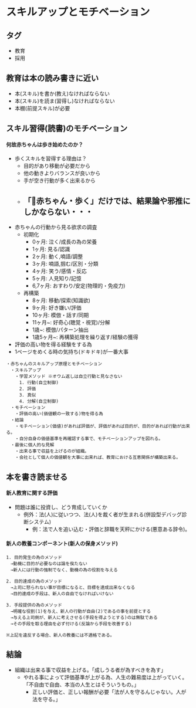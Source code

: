 # スキルアップとモチベーション
## タグ
- 教育
- 採用

## 教育は本の読み書きに近い
- 本(スキル)を書か(教え)なければならない
- 本(スキル)を読ま(習得し)なければならない
- 本棚(前提スキル)が必要

## スキル習得(読書)のモチベーション
#### 何故赤ちゃんは歩き始めたのか？
- 歩くスキルを習得する理由は？
  - 目的があり移動が必要だから
  - 他の動きよりバランスが良いから
  - 手が空き行動が多く出来るから
  - 「赤ちゃん・歩く」だけでは、結果論や邪推にしかならない・・・
    -
- 赤ちゃんの行動から見る欲求の調査
  - 初期化
    - 0ヶ月: 泣く/成長の為の栄養
    - 1ヶ月: 見る/認識
    - 2ヶ月: 動く,喃語/調整
    - 3ヶ月: 喃語,掴む/区別・分類
    - 4ヶ月: 笑う/感情・反応
    - 5ヶ月: 人見知り/記憶
    - 6,7ヶ月: おすわり/安定(物理的・免疫力)
  - 再構築
    - 8ヶ月: 移動/探索(知識欲)
    - 9ヶ月: 好き嫌い/評価
    - 10ヶ月: 模倣・話す/同期
    - 11ヶ月~: 好奇心(聴覚・視覚)/分解
    - 1歳~: 模倣/パターン抽出
    - 1歳5ヶ月~: 再構築処理を繰り返す/経験の獲得
- 評価の高い物を得る経験をする為
- 1ページをめくる時の気持ち(ドキドキ)が一番大事

```
・赤ちゃんのスキルアップ原理とモチベーション
　・スキルアップ
　　・学習メソッド ※オウム返しは自立行動と見なさない
　　　1. 行動(自立制御)
　　　2. 評価
　　　3. 真似
　　　4. 分解(自立制御)
　・モチベーション
　　・評価の高い(価値観の一致する)物を得る為
　・結論
　　・モチベーション(価値)があれば評価が、評価があれば目的が、目的があれば行動が出来る。
　　・自分自身の価値基準を再確認する事で、モチベーションアップを図れる。
　・最後に個人的な見解
　　・出来る事で収益を上げるのが組織。
　　・会社として個人の価値観を大事に出来れば、教育における互恵関係が構築出来る。
```

## 本を書き読ませる
#### 新人教育に関する評価
- 問題は誰に投資し、どう育成していくか
  - 例外：法(人)に従いつつ、法(人)を裁く者が生まれる(併設型デバッグ診断システム)
    - 例：法で人を追い込む・評価と辞職を天秤にかける(悪意ある辞令)。

#### 新人の教養コンポーネント(新人の保身メソッド)
```
1. 目的発生の為のメソッド
　→動機に目的が必要なのは論を俟たない
　→新人には行動の強制でなく、動機の為の役割を与える

2. 目的達成の為のメソッド
　→上司に怒られない事が目標になると、目標を達成出来なくなる
　→目的達成の手段は、新人の自由でなければいけない

3. 手段提供の為のメソッド
　→明確な役割(1)を与え、新人の行動が自由(2)であるの事を前提とする
　→与える上司側が、新人に考えさせる(手段を得ようとする)のは無駄である
　→その手段を取る理由を必ず付ける(反論から手段を改善する)

※上記を違反する場合、新人の教養には不適格である。
```


## 結論
- 組織は出来る事で収益を上げる。「成しうる者が為すべきを為す」
  - やれる事によって評価基準が上がる為、人生の難易度は上がっていく。「不自由で自由、本当の人生とはそういうもの。」
    - 正しい評価と、正しい報酬が必要「法が人を守るんじゃない。人が法を守る。」
